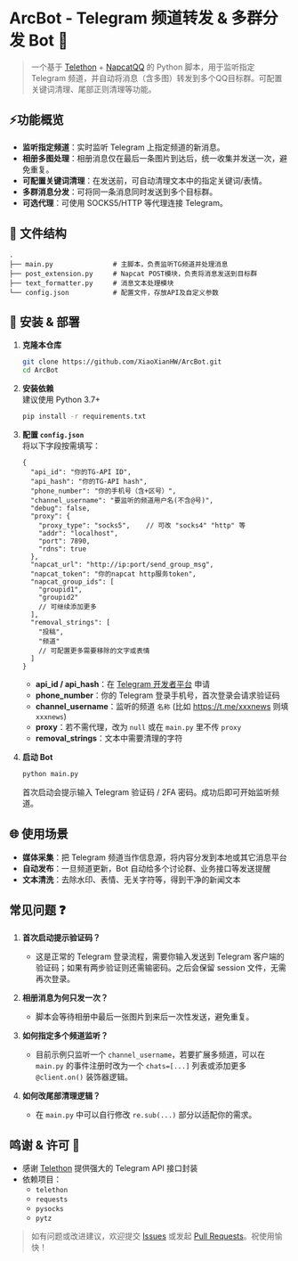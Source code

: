 # ArcBot - Telegram 频道转发 & 多群分发 Bot ️🤖

> 一个基于 [Telethon](https://github.com/LonamiWebs/Telethon)  +  [NapcatQQ](https://github.com/NapNeko/NapCatQQ) 的 Python 脚本，用于监听指定 Telegram 频道，并自动将消息（含多图）转发到多个QQ目标群。可配置关键词清理、尾部正则清理等功能。

## ⚡功能概览 

- **监听指定频道**：实时监听 Telegram 上指定频道的新消息。  
- **相册多图处理**：相册消息仅在最后一条图片到达后，统一收集并发送一次，避免重复。  
- **可配置关键词清理**：在发送前，可自动清理文本中的指定关键词/表情。  
- **多群消息分发**：可将同一条消息同时发送到多个目标群。  
- **可选代理**：可使用 SOCKS5/HTTP 等代理连接 Telegram。  

## 📁 文件结构 

```
.
├── main.py               # 主脚本，负责监听TG频道并处理消息
├── post_extension.py     # Napcat POST模块，负责将消息发送到目标群
├── text_formatter.py     # 消息文本处理模块
└── config.json           # 配置文件，存放API及自定义参数
```

## 🚀 安装 & 部署 

1. **克隆本仓库**  
   
   ```bash
   git clone https://github.com/XiaoXianHW/ArcBot.git
   cd ArcBot
   ```
   
2. **安装依赖**  
   建议使用 Python 3.7+  
   ```bash
   pip install -r requirements.txt
   ```

3. **配置 `config.json`**  
   将以下字段按需填写：

   ```jsonc
   {
     "api_id": "你的TG-API ID",
     "api_hash": "你的TG-API hash",
     "phone_number": "你的手机号（含+区号）",
     "channel_username": "要监听的频道用户名(不含@号)",
     "debug": false,
     "proxy": {
       "proxy_type": "socks5",    // 可改 "socks4" "http" 等
       "addr": "localhost",
       "port": 7890,
       "rdns": true
     },
     "napcat_url": "http://ip:port/send_group_msg",
     "napcat_token": "你的napcat http服务token",
     "napcat_group_ids": [
       "groupid1",
       "groupid2"
       // 可继续添加更多
     ],
     "removal_strings": [
       "投稿",
       "频道"
       // 可配置更多需要移除的文字或表情
     ]
   }
   ```
   - **api_id / api_hash**：在 [Telegram 开发者平台](https://my.telegram.org/) 申请  
   - **phone_number**：你的 Telegram 登录手机号，首次登录会请求验证码  
   - **channel_username**：监听的频道 `名称` (比如 https://t.me/xxxnews 则填 `xxxnews`)
   - **proxy**：若不需代理，改为 `null` 或在 `main.py` 里不传 `proxy`  
   - **removal_strings**：文本中需要清理的字符

4. **启动 Bot**  
   ```bash
   python main.py
   ```
   首次启动会提示输入 Telegram 验证码 / 2FA 密码。成功后即可开始监听频道。

## 🌐 使用场景 

- **媒体采集**：把 Telegram 频道当作信息源，将内容分发到本地或其它消息平台  
- **自动发布**：一旦频道更新，Bot 自动给多个讨论群、业务接口等发送提醒  
- **文本清洗**：去除水印、表情、无关字符等，得到干净的新闻文本

## 常见问题 ❓

1. **首次启动提示验证码？**  
   - 这是正常的 Telegram 登录流程，需要你输入发送到 Telegram 客户端的验证码；如果有两步验证则还需输密码。之后会保留 session 文件，无需再次登录。

2. **相册消息为何只发一次？**  
   - 脚本会等待相册中最后一张图片到来后一次性发送，避免重复。

3. **如何指定多个频道监听？**  
   - 目前示例只监听一个 `channel_username`，若要扩展多频道，可以在 `main.py` 的事件注册时改为一个 `chats=[...]` 列表或添加更多 `@client.on()` 装饰器逻辑。

4. **如何改尾部清理逻辑？**  
   - 在 `main.py` 中可以自行修改 `re.sub(...)` 部分以适配你的需求。

## 鸣谢 & 许可 📜

- 感谢 [Telethon](https://github.com/LonamiWebs/Telethon) 提供强大的 Telegram API 接口封装  
- 依赖项目：  
  - `telethon`  
  - `requests`  
  - `pysocks`  
  - `pytz`  

> 如有问题或改进建议，欢迎提交 [Issues](#) 或发起 [Pull Requests](#)。祝使用愉快！ 
